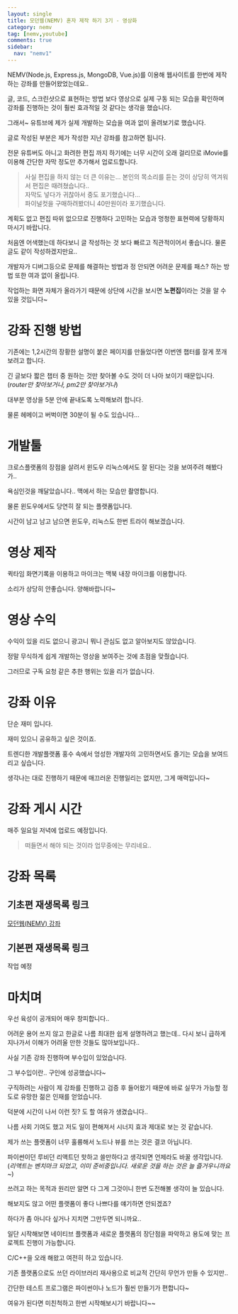 ```yaml
---
layout: single
title: 모던웹(NEMV) 혼자 제작 하기 3기 - 영상화
category: nemv
tag: [nemv,youtube]
comments: true
sidebar:
  nav: "nemv1"
---
```


NEMV(Node.js, Express.js, MongoDB, Vue.js)를 이용해 웹사이트를 한번에 제작하는 강좌를 만들어왔었는데요..

글, 코드, 스크린샷으로 표현하는 방법 보다 영상으로 실제 구동 되는 모습을 확인하며 강좌를 진행하는 것이 훨씬 효과적일 것 같다는 생각을 했습니다.

그래서~ 유튜브에 제가 실제 개발하는 모습을 여과 없이 올려보기로 했습니다.

글로 작성된 부분은 제가 작성한 지난 강좌를 참고하면 됩니다.

전문 유튜버도 아니고 화려한 편집 까지 하기에는 너무 시간이 오래 걸리므로 iMovie를 이용해 간단한 자막 정도만 추가해서 업로드합니다.

> 사실 편집을 하지 않는 더 큰 이유는... 본인의 목소리를 듣는 것이 상당히 역겨워서 편집은 때려쳤습니다..  
자막도 넣다가 귀찮아서 중도 포기했습니다...  
파이널컷을 구매하려봤더니 40만원이라 포기했습니다.

계획도 없고 편집 따위 없으므로 진행하다 고민하는 모습과 멍청한 표현력에 당황하지 마시기 바랍니다.

처음엔 어색했는데 하다보니 글 작성하는 것 보다 빠르고 직관적이어서 좋습니다. 물론 글도 같이 작성하겠지만요..

개발자가 디버그등으로 문제를 해결하는 방법과 정 안되면 어려운 문제를 패스? 하는 방법 또한 여과 없이 올립니다.

작업하는 화면 자체가 올라가기 때문에 상단에 시간을 보시면 **노편집**이라는 것을 알 수 있을 것입니다~

# 강좌 진행 방법

기존에는 1,2시간의 장황한 설명이 붙은 페이지를 만들었다면 이번엔 챕터를 잘게 쪼개 보려고 합니다.

긴 글보다 짧은 챕터 중 원하는 것만 찾아볼 수도 것이 더 나아 보이기 때문입니다.(_router만 찾아보거나, pm2만 찾아보거나_)

대부분 영상을 5분 안에 끝내도록 노력해보려 합니다.

물론 헤메이고 버벅이면 30분이 될 수도 있습니다...

# 개발툴

크로스플랫폼의 장점을 살려서 윈도우 리눅스에서도 잘 된다는 것을 보여주려 해봤다가..

욕심인것을 깨달았습니다.. 맥에서 하는 모습만 촬영합니다.

물론 윈도우에서도 당연히 잘 되는 플랫폼입니다. 

시간이 남고 남고 남으면 윈도우, 리눅스도 한번 트라이 해보겠습니다.

# 영상 제작

퀵타임 화면기록을 이용하고 마이크는 맥북 내장 마이크를 이용합니다.

소리가 상당히 안좋습니다. 양해바랍니다~

# 영상 수익

수익이 있을 리도 없으니 광고니 뭐니 관심도 없고 알아보지도 않았습니다.

정말 무식하게 쉽게 개발하는 영상을 보여주는 것에 초점을 맞췄습니다.

그러므로 구독 요청 같은 추한 행위는 있을 리가 없습니다.

# 강좌 이유

단순 재미 입니다.

재미 있으니 공유하고 싶은 것이죠.

트렌디한 개발플랫폼 홍수 속에서 엉성한 개발자의 고민하면서도 즐기는 모습을 보여드리고 싶습니다.

생각나는 대로 진행하기 때문에 매끄러운 진행일리는 없지만, 그게 매력입니다~ 
 
# 강좌 게시 시간

매주 일요일 저녁에 업로드 예정입니다.

> 떠들면서 해야 되는 것이라 업무중에는 무리네요..

# 강좌 목록

## 기초편 재생목록 링크

[모던웹(NEMV) 강좌](https://www.youtube.com/playlist?list=PLjpTKic1SLZu43cFS3YQIKoD2vObq-DVx)

## 기본편 재생목록 링크

작업 예정

# 마치며

우선 육성이 공개되어 매우 창피합니다..

어려운 용어 쓰지 않고 한글로 나름 최대한 쉽게 설명하려고 했는데.. 다시 보니 급하게 지나가서 이해가 어려울 만한 것들도 많아보입니다..

사실 기존 강좌 진행하며 부수입이 있었습니다.

그 부수입이란.. 구인에 성공했습니다~

구직하려는 사람이 제 강좌를 진행하고 검증 후 들어왔기 때문에 바로 실무가 가능할 정도로 유망한 젊은 인재를 얻었습니다.

덕분에 시간이 나서 이런 짓? 도 할 여유가 생겼습니다..

나름 사회 기여도 했고 저도 일이 편해져서 시너지 효과 제대로 보는 것 같습니다. 

제가 쓰는 플랫폼이 너무 훌륭해서 노드나 뷰를 쓰는 것은 결코 아닙니다.

파이썬이던 루비던 리액트던 핫하고 쓸만하다고 생각되면 언제라도 바꿀 생각입니다.(_리액트는 벤치마크 되었고, 이미 준비중입니다. 새로운 것을 하는 것은 늘 즐거우니까요~_)

쓰려고 하는 목적과 원리만 알면 다 그게 그것이니 한번 도전해볼 생각이 늘 있습니다.

해보지도 않고 어떤 플랫폼이 좋다 나쁘다를 얘기하면 안되겠죠?

하다가 좀 아니다 싶거나 지치면 그만두면 되니까요..

일단 시작해보면 네이티브 플랫폼과 새로운 플랫폼의 장단점을 파악하고 용도에 맞는 프로젝트 진행이 가능합니다.

C/C++을 오래 해왔고 여전히 하고 있습니다.

기존 플랫폼으로도 쓰던 라이브러리 재사용으로 비교적 간단히 무언가 만들 수 있지만..

간단한 테스트 프로그램은 파이썬이나 노드가 훨씬 만들기가 편합니다~

여유가 된다면 미친척하고 한번 시작해보시기 바랍니다~~ 
 
